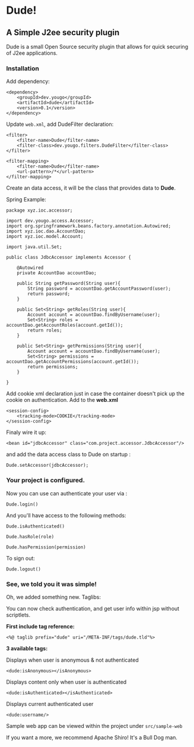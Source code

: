 #  Dude!

## A Simple J2ee security plugin

Dude is a small Open Source security plugin that allows for quick securing of J2ee applications.

### Installation

Add dependency:

```
<dependency>
    <groupId>dev.yougo</groupId>
    <artifactId>dude</artifactId>
    <version>0.1</version>
</dependency>
```

Update `web.xml`, add DudeFilter declaration:

```
<filter>
    <filter-name>Dude</filter-name>
    <filter-class>dev.yougo.filters.DudeFilter</filter-class>
</filter>

<filter-mapping>
    <filter-name>Dude</filter-name>
    <url-pattern>/*</url-pattern>
</filter-mapping>
```

Create an data access, it will be the class
that provides data to **Dude**.

Spring Example:

```
package xyz.ioc.accessor;

import dev.yougo.access.Accessor;
import org.springframework.beans.factory.annotation.Autowired;
import xyz.ioc.dao.AccountDao;
import xyz.ioc.model.Account;

import java.util.Set;

public class JdbcAccessor implements Accessor {

    @Autowired
    private AccountDao accountDao;

    public String getPassword(String user){
        String password = accountDao.getAccountPassword(user);
        return password;
    }

    public Set<String> getRoles(String user){
        Account account = accountDao.findByUsername(user);
        Set<String> roles = accountDao.getAccountRoles(account.getId());
        return roles;
    }

    public Set<String> getPermissions(String user){
        Account account = accountDao.findByUsername(user);
        Set<String> permissions = accountDao.getAccountPermissions(account.getId());
        return permissions;
    }

}
```

Add cookie xml declaration just in case the container 
doesn't pick up the cookie on authentication. Add to the **web.xml**

```
<session-config>
    <tracking-mode>COOKIE</tracking-mode>
</session-config>
```


Finaly wire it up:

```
<bean id="jdbcAccessor" class="com.project.accessor.JdbcAccessor"/>
```

and add the data access class to Dude on startup :

```Dude.setAccessor(jdbcAccessor);```


### Your project is configured. 

Now you can use can authenticate your user via :

`Dude.login()`

And you'll have access to the following methods:

`Dude.isAuthenticated()`

`Dude.hasRole(role)`

`Dude.hasPermission(permission)`

To sign out:

`Dude.logout()`

### See, we told you it was simple!

Oh, we added something new. Taglibs:

You can now check authentication, and get user info 
within jsp without scriptlets.

**First include tag reference:**

`<%@ taglib prefix="dude" uri="/META-INF/tags/dude.tld"%>`

**3 available tags:**

Displays when user is anonymous & not authenticated

`<dude:isAnonymous></isAnonymous>`


Displays content only when user is authenticated

`<dude:isAuthenticated></isAuthenticated>`


Displays current authenticated user

`<dude:username/>`


Sample web app can be viewed within the project under `src/sample-web`

If you want a more, we recommend Apache Shiro! It's a Bull Dog man.